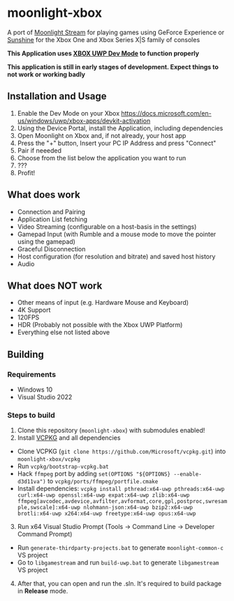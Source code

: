 # moonlight-xbox
A port of [Moonlight Stream](https://moonlight-stream.org/) for playing games using GeForce Experience or [Sunshine](https://github.com/loki-47-6F-64/sunshine) for the Xbox One and Xbox Series X|S family of consoles


**This Application uses [XBOX UWP Dev Mode](https://docs.microsoft.com/en-us/windows/uwp/xbox-apps/devkit-activation) to function properly**

**This application is still in early stages of development. Expect things to not work or working badly**

## Installation and Usage
1. Enable the Dev Mode on your Xbox https://docs.microsoft.com/en-us/windows/uwp/xbox-apps/devkit-activation
2. Using the Device Portal, install the Application, including dependencies
3. Open Moonlight on Xbox and, if not already, your host app
4. Press the "+" button, Insert your PC IP Address and press "Connect"
5. Pair if neeeded
6. Choose from the list below the application you want to run
7. ???
8. Profit!

## What does work
- Connection and Pairing
- Application List fetching
- Video Streaming (configurable on a host-basis in the settings)
- Gamepad Input (with Rumble and a mouse mode to move the pointer using the gamepad)
- Graceful Disconnection
- Host configuration (for resolution and bitrate) and saved host history
- Audio

## What does NOT work
- Other means of input (e.g. Hardware Mouse and Keyboard)
- 4K Support
- 120FPS
- HDR (Probably not possible with the Xbox UWP Platform)
- Everything else not listed above

## Building

### Requirements

- Windows 10
- Visual Studio 2022

### Steps to build

1. Clone this repository (`moonlight-xbox`) with submodules enabled!
2. Install [VCPKG](https://vcpkg.io/en/index.html) and all dependencies
  - Clone VCPKG (`git clone https://github.com/Microsoft/vcpkg.git`) into `moonlight-xbox/vcpkg`
  - Run `vcpkg/bootstrap-vcpkg.bat`
  - Hack `ffmpeg` port by adding `set(OPTIONS "${OPTIONS} --enable-d3d11va")` to `vcpkg/ports/ffmpeg/portfile.cmake`
  - Install dependencies: `vcpkg install pthread:x64-uwp pthreads:x64-uwp curl:x64-uwp openssl:x64-uwp expat:x64-uwp zlib:x64-uwp ffmpeg[avcodec,avdevice,avfilter,avformat,core,gpl,postproc,swresample,swscale]:x64-uwp nlohmann-json:x64-uwp bzip2:x64-uwp brotli:x64-uwp x264:x64-uwp freetype:x64-uwp opus:x64-uwp`
3. Run x64 Visual Studio Prompt (Tools → Command Line → Developer Command Prompt)
  - Run `generate-thirdparty-projects.bat` to generate `moonlight-common-c` VS project
  - Go to `libgamestream` and run `build-uwp.bat` to generate `libgamestream` VS project
4. After that, you can open and run the .sln. It's required to build package in **Release** mode.
